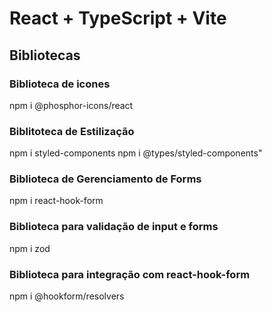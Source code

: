 # React + TypeScript + Vite

## Bibliotecas

### Biblioteca de icones

npm i @phosphor-icons/react

### Biblitoteca de Estilização

npm i styled-components
npm i @types/styled-components"

### Biblioteca de Gerenciamento de Forms

npm i react-hook-form

### Biblioteca para validação de input e forms

npm i zod

### Biblioteca para integração com react-hook-form

npm i @hookform/resolvers
